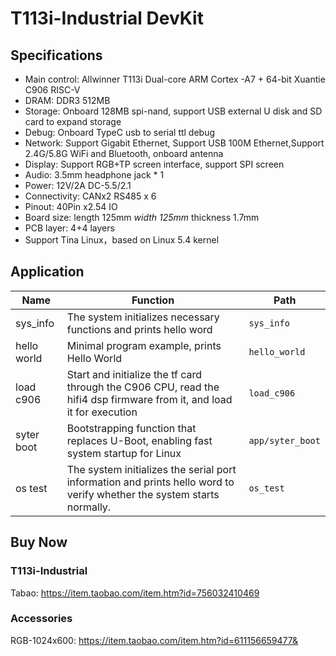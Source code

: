 # T113i-Industrial DevKit

## Specifications

- Main control: Allwinner T113i   Dual-core ARM Cortex -A7 + 64-bit Xuantie C906 RISC-V
- DRAM: DDR3 512MB
- Storage: Onboard 128MB spi-nand, support USB external U disk and SD card to expand storage
- Debug: Onboard TypeC usb to serial ttl debug
- Network:  Support Gigabit Ethernet,  Support USB 100M Ethernet,Support 2.4G/5.8G WiFi and Bluetooth, onboard antenna
- Display: Support RGB+TP screen interface,  support SPI screen
- Audio:  3.5mm headphone jack * 1 
- Power: 12V/2A  DC-5.5/2.1
- Connectivity: CANx2 RS485 x 6
- Pinout: 40Pin x2.54 IO
- Board size: length 125mm *width 125mm* thickness 1.7mm
- PCB layer: 4+4 layers
- Support Tina Linux，based on Linux 5.4 kernel



## Application

| Name        | Function                                                     | Path             |
| ----------- | ------------------------------------------------------------ | ---------------- |
| sys_info    | The system initializes necessary functions and prints hello word | `sys_info`       |
| hello world | Minimal program example, prints Hello World                  | `hello_world`    |
| load c906   | Start and initialize the tf card through the C906 CPU, read the hifi4 dsp firmware from it, and load it for execution | `load_c906`      |
| syter boot  | Bootstrapping function that replaces U-Boot, enabling fast system startup for Linux | `app/syter_boot` |
| os test     | The system initializes the serial port information and prints hello word to verify whether the system starts normally. | `os_test`        |

## Buy Now

### T113i-Industrial

Tabao:  https://item.taobao.com/item.htm?id=756032410469

### Accessories

RGB-1024x600: https://item.taobao.com/item.htm?id=611156659477&



